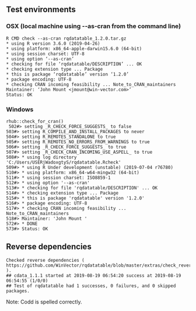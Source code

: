 


## Test environments

###  OSX (local machine using --as-cran from the command line)

    R CMD check --as-cran rqdatatable_1.2.0.tar.gz
    * using R version 3.6.0 (2019-04-26)
    * using platform: x86_64-apple-darwin15.6.0 (64-bit)
    * using session charset: UTF-8
    * using option ‘--as-cran’
    * checking for file ‘rqdatatable/DESCRIPTION’ ... OK
    * checking extension type ... Package
    * this is package ‘rqdatatable’ version ‘1.2.0’
    * package encoding: UTF-8
    * checking CRAN incoming feasibility ... Note_to_CRAN_maintainers
    Maintainer: ‘John Mount <jmount@win-vector.com>’
    Status: OK

### Windows 

    rhub::check_for_cran()
     502#> setting _R_CHECK_FORCE_SUGGESTS_ to false
    503#> setting R_COMPILE_AND_INSTALL_PACKAGES to never
    504#> setting R_REMOTES_STANDALONE to true
    505#> setting R_REMOTES_NO_ERRORS_FROM_WARNINGS to true
    506#> setting _R_CHECK_FORCE_SUGGESTS_ to true
    507#> setting _R_CHECK_CRAN_INCOMING_USE_ASPELL_ to true
    508#> * using log directory 'C:/Users/USERjWadoxgtyS/rqdatatable.Rcheck'
    509#> * using R Under development (unstable) (2019-07-04 r76780)
    510#> * using platform: x86_64-w64-mingw32 (64-bit)
    511#> * using session charset: ISO8859-1
    512#> * using option '--as-cran'
    513#> * checking for file 'rqdatatable/DESCRIPTION' ... OK
    514#> * checking extension type ... Package
    515#> * this is package 'rqdatatable' version '1.2.0'
    516#> * package encoding: UTF-8
    517#> * checking CRAN incoming feasibility ... Note_to_CRAN_maintainers
    518#> Maintainer: 'John Mount '
    572#> * DONE
    573#> Status: OK
 
## Reverse dependencies

    Checked reverse dependencies ( https://github.com/WinVector/rqdatatable/blob/master/extras/check_reverse_dependencies.md ).
    ## cdata_1.1.1 started at 2019-08-19 06:54:20 success at 2019-08-19 06:54:55 (1/0/0)
    ## Test of rqdatatable had 1 successes, 0 failures, and 0 skipped packages. 

Note: Codd is spelled correctly.

